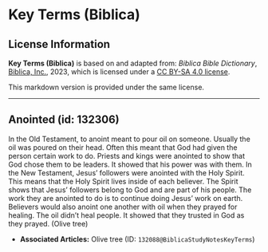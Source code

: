 # Key Terms (Biblica)

## License Information

**Key Terms (Biblica)** is based on and adapted from: _Biblica Bible Dictionary_, [Biblica, Inc.](https://www.biblica.com/), 2023, which is licensed under a [CC BY-SA 4.0 license](https://creativecommons.org/licenses/by-sa/4.0/legalcode.en).

This markdown version is provided under the same license.



--------------------------------

## Anointed (id: 132306)

In the Old Testament, to anoint meant to pour oil on someone. Usually the oil was poured on their head. Often this meant that God had given the person certain work to do. Priests and kings were anointed to show that God chose them to be leaders. It showed that his power was with them. In the New Testament, Jesus’ followers were anointed with the Holy Spirit. This means that the Holy Spirit lives inside of each believer. The Spirit shows that Jesus’ followers belong to God and are part of his people. The work they are anointed to do is to continue doing Jesus’ work on earth. Believers would also anoint one another with oil when they prayed for healing. The oil didn’t heal people. It showed that they trusted in God as they prayed. (Olive tree)

* **Associated Articles:** Olive tree (ID: `132088@BiblicaStudyNotesKeyTerms`)


